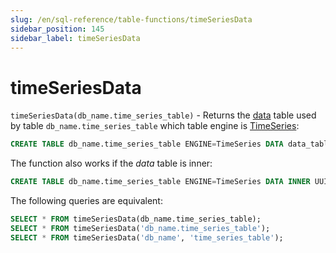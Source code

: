 ```yaml
---
slug: /en/sql-reference/table-functions/timeSeriesData
sidebar_position: 145
sidebar_label: timeSeriesData
---
```


# timeSeriesData

`timeSeriesData(db_name.time_series_table)` - Returns the [data](../../engines/table-engines/integrations/time-series.md#data-table) table
used by table `db_name.time_series_table` which table engine is [TimeSeries](../../engines/table-engines/integrations/time-series.md):

``` sql
CREATE TABLE db_name.time_series_table ENGINE=TimeSeries DATA data_table
```

The function also works if the _data_ table is inner:

``` sql
CREATE TABLE db_name.time_series_table ENGINE=TimeSeries DATA INNER UUID '01234567-89ab-cdef-0123-456789abcdef'
```

The following queries are equivalent:

``` sql
SELECT * FROM timeSeriesData(db_name.time_series_table);
SELECT * FROM timeSeriesData('db_name.time_series_table');
SELECT * FROM timeSeriesData('db_name', 'time_series_table');
```
